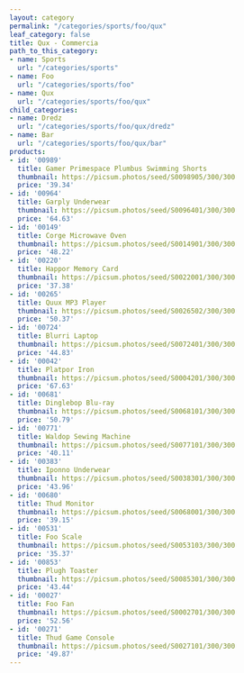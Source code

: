 ```yaml
---
layout: category
permalink: "/categories/sports/foo/qux"
leaf_category: false
title: Qux - Commercia
path_to_this_category:
- name: Sports
  url: "/categories/sports"
- name: Foo
  url: "/categories/sports/foo"
- name: Qux
  url: "/categories/sports/foo/qux"
child_categories:
- name: Dredz
  url: "/categories/sports/foo/qux/dredz"
- name: Bar
  url: "/categories/sports/foo/qux/bar"
products:
- id: '00989'
  title: Gamer Primespace Plumbus Swimming Shorts
  thumbnail: https://picsum.photos/seed/S0098905/300/300
  price: '39.34'
- id: '00964'
  title: Garply Underwear
  thumbnail: https://picsum.photos/seed/S0096401/300/300
  price: '64.63'
- id: '00149'
  title: Corge Microwave Oven
  thumbnail: https://picsum.photos/seed/S0014901/300/300
  price: '48.22'
- id: '00220'
  title: Happor Memory Card
  thumbnail: https://picsum.photos/seed/S0022001/300/300
  price: '37.38'
- id: '00265'
  title: Quux MP3 Player
  thumbnail: https://picsum.photos/seed/S0026502/300/300
  price: '50.37'
- id: '00724'
  title: Blurri Laptop
  thumbnail: https://picsum.photos/seed/S0072401/300/300
  price: '44.83'
- id: '00042'
  title: Platpor Iron
  thumbnail: https://picsum.photos/seed/S0004201/300/300
  price: '67.63'
- id: '00681'
  title: Dinglebop Blu-ray
  thumbnail: https://picsum.photos/seed/S0068101/300/300
  price: '50.79'
- id: '00771'
  title: Waldop Sewing Machine
  thumbnail: https://picsum.photos/seed/S0077101/300/300
  price: '40.11'
- id: '00383'
  title: Iponno Underwear
  thumbnail: https://picsum.photos/seed/S0038301/300/300
  price: '43.96'
- id: '00680'
  title: Thud Monitor
  thumbnail: https://picsum.photos/seed/S0068001/300/300
  price: '39.15'
- id: '00531'
  title: Foo Scale
  thumbnail: https://picsum.photos/seed/S0053103/300/300
  price: '35.37'
- id: '00853'
  title: Plugh Toaster
  thumbnail: https://picsum.photos/seed/S0085301/300/300
  price: '43.44'
- id: '00027'
  title: Foo Fan
  thumbnail: https://picsum.photos/seed/S0002701/300/300
  price: '52.56'
- id: '00271'
  title: Thud Game Console
  thumbnail: https://picsum.photos/seed/S0027101/300/300
  price: '49.87'
---
```

